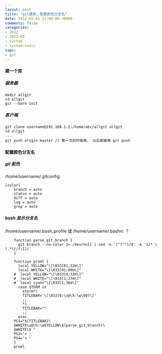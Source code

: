 ```yaml
---
layout: post
title: "git建库，配置颜色分支名"
date: 2012-05-01 17:00:00 +0800
comments: false
categories:
- 2012
- 2012~05
- system
- system~tools
tags:
- git
---
```

#### 建一个库
##### 服务器
```
mkdir allgit
cd allgit
git --bare init
```
##### 客户端
```
git clone username@192.168.1.2:/home/abc/allgit allgit
cd allgit
...
git push origin master // 第一次的时候用， 以后直接用 git push
```

#### 配置颜色分支名
##### git 配色
/home/username/.gitconfig
```
[color]
    branch = auto
    status = auto
    diff = auto
    log = auto
    grep = auto
```

##### bash 显示分支名
/home/username/.bash_profile  或 /home/username/.bashrc ？
```
	function parse_git_branch {
	  git branch --no-color 2> /dev/null | sed -e '/^[^*]/d' -e 's/* \(.*\)/(\1)/'
	}

	function proml {
	  local YELLOW="\[\033[01;32m\]"
	  local WHITE="\[\033[01;00m\]"
	#  local YELLOW="\[\033[0;33m\]"
	#  local WHITE="\[\033[1;37m\]"
	#  local cyan="\[\033[1;36m\]"
	  case $TERM in
	    xterm*)
	    TITLEBAR='\[\033]0;\u@\h:\w\007\]'
	    ;;
	    *)
	    TITLEBAR=""
	    ;;
	  esac
	PS1="${TITLEBAR}\
	$WHITE\u@\h:\w$YELLOW\$(parse_git_branch)\
	$WHITE\$ "
	PS2='> '
	PS4='+ '
	}
	proml
```


